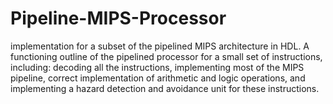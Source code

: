 # Pipeline-MIPS-Processor

implementation for a subset of the pipelined MIPS architecture in HDL.
A functioning outline of the pipelined processor for a small set of instructions,
including: decoding all the instructions,
implementing most of the MIPS pipeline,
correct implementation of arithmetic and logic operations,
and implementing a hazard detection and avoidance unit for these instructions.
